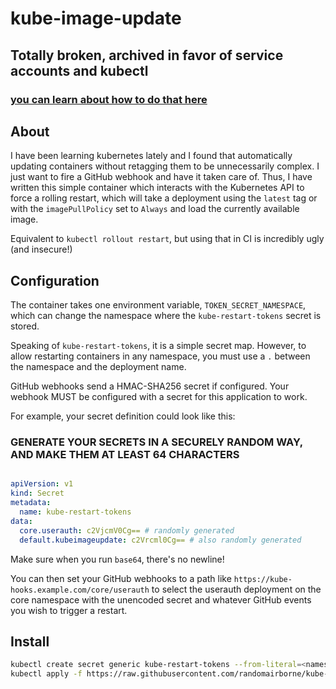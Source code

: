 # kube-image-update

## Totally broken, archived in favor of service accounts and kubectl

### [you can learn about how to do that here](https://kubernetes.io/docs/tasks/configure-pod-container/configure-service-account/#manually-create-a-long-lived-api-token-for-a-serviceaccount)

## About

I have been learning kubernetes lately and I found
that automatically updating containers without
retagging them to be unnecessarily complex. I just
want to fire a GitHub webhook and have it taken care
of. Thus, I have written this simple container which 
interacts with the Kubernetes API to force a rolling 
restart, which will take a deployment using the 
`latest` tag or with the `imagePullPolicy` set to 
`Always` and load the currently available image.

Equivalent to `kubectl rollout restart`, but using 
that in CI is incredibly ugly (and insecure!)

## Configuration

The container takes one environment variable,
`TOKEN_SECRET_NAMESPACE`, which can change the
namespace where the `kube-restart-tokens` secret
is stored.

Speaking of `kube-restart-tokens`, it is a simple
secret map. However, to allow restarting containers
in any namespace, you must use a `.` between the
namespace and the deployment name. 

GitHub webhooks send a HMAC-SHA256 secret if configured.
Your webhook MUST be configured with a secret for this
application to work.

For example, your secret definition could look like this:

### GENERATE YOUR SECRETS IN A SECURELY RANDOM WAY, AND MAKE THEM AT LEAST 64 CHARACTERS

```yaml

apiVersion: v1
kind: Secret
metadata:
  name: kube-restart-tokens
data:
  core.userauth: c2VjcmV0Cg== # randomly generated
  default.kubeimageupdate: c2Vrcml0Cg== # also randomly generated
```

Make sure when you run `base64`, there's no newline!

You can then set your GitHub webhooks to a path like
`https://kube-hooks.example.com/core/userauth` to select
the userauth deployment on the core namespace with the unencoded
secret and whatever GitHub events you wish to trigger a restart.

## Install

```bash
kubectl create secret generic kube-restart-tokens --from-literal=<namespace>.<deployment>=<random token>
kubectl apply -f https://raw.githubusercontent.com/randomairborne/kube-image-update/main/kube-image-update.yml
```

